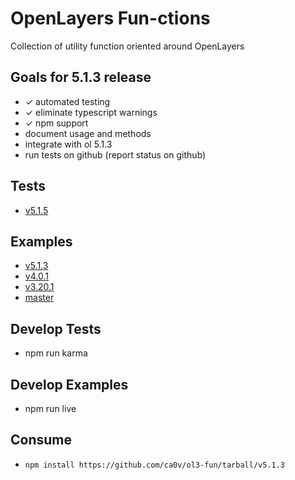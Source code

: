 # OpenLayers Fun-ctions
Collection of utility function oriented around OpenLayers

## Goals for 5.1.3 release

* ✓ automated testing
* ✓ eliminate typescript warnings
* ✓ npm support
* document usage and methods
* integrate with ol 5.1.3
* run tests on github (report status on github)

## Tests
* [v5.1.5](https://rawgit.com/ca0v/ol3-fun/v5.1.3/tests/index.html)

## Examples

* [v5.1.3](https://rawgit.com/ca0v/ol3-fun/v5.1.3/rawgit.html)
* [v4.0.1](https://rawgit.com/ca0v/ol3-fun/v4.0.1/rawgit.html)
* [v3.20.1](https://rawgit.com/ca0v/ol3-fun/v3.20.1/rawgit.html)
* [master](https://rawgit.com/ca0v/ol3-fun/master/rawgit.html)

## Develop Tests

* npm run karma

## Develop Examples

* npm run live

## Consume

* `npm install https://github.com/ca0v/ol3-fun/tarball/v5.1.3`
